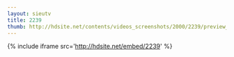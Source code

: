 ```yaml
---
layout: sieutv
title: 2239
thumb: http://hdsite.net/contents/videos_screenshots/2000/2239/preview_360p.mp4.jpg
---
```

{% include iframe src='http://hdsite.net/embed/2239' %}
 

